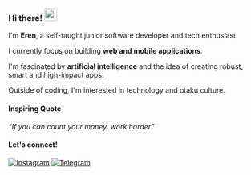 ### Hi there! <img src="https://emojis.slackmojis.com/emojis/images/1536351075/4594/blob-wave.gif" width="25"/>

I'm **Eren**, a self-taught junior software developer and tech enthusiast.

I currently focus on building **web and mobile applications**.

I'm fascinated by **artificial intelligence** and the idea of creating robust, smart and high-impact apps.  
<!-- My long-term goal is to contribute to cutting-edge apps that help people in their daily lives. -->

Outside of coding, I'm interested in technology and otaku culture.


<!-- --- -->

<!--
#### Tech Stack
[<img alt="HTML5" src="https://img.shields.io/badge/HTML5-%23E34F26.svg?&style=for-the-badge&logo=html5&logoColor=white" />](https://developer.mozilla.org/fr/docs/Web/HTML)
[<img alt="CSS3" src="https://img.shields.io/badge/CSS3-%231572B6.svg?&style=for-the-badge&logo=css3&logoColor=white" />](https://developer.mozilla.org/fr/docs/Web/CSS)
[<img alt="JavaScript" src="https://img.shields.io/badge/JavaScript-%23F7DF1E.svg?&style=for-the-badge&logo=javascript&logoColor=black" />](https://developer.mozilla.org/fr/docs/Web/JavaScript)
[<img alt="TypeScript" src="https://img.shields.io/badge/TypeScript-%23007ACC.svg?&style=for-the-badge&logo=typescript&logoColor=white" />](https://www.typescriptlang.org/)
[<img alt="React" src="https://img.shields.io/badge/React-%2361DAFB.svg?&style=for-the-badge&logo=react&logoColor=black" />](https://reactjs.org/)
[<img alt="React Native" src="https://img.shields.io/badge/React_Native-%2300D8FF.svg?&style=for-the-badge&logo=react&logoColor=white" />](https://reactnative.dev/)
[<img alt="C" src="https://img.shields.io/badge/C-%2300599C.svg?&style=for-the-badge&logo=c&logoColor=white" />](https://en.wikipedia.org/wiki/C_(programming_language))
[<img alt="Linux" src="https://img.shields.io/badge/Linux-%23FCC624.svg?&style=for-the-badge&logo=linux&logoColor=black" />](https://www.linux.org/)
-->

<!-- --- -->

<!--
#### GitHub Stats
![Stats](https://github-readme-stats.vercel.app/api?username=eren-the-coder&show_icons=true&theme=tokyonight)
-->

<!-- --- -->

#### Inspiring Quote
*“If you can count your money, work harder”*

#### Let's connect!
[<img alt="Instagram" src="https://img.shields.io/badge/Instagram-%23E4405F.svg?&style=for-the-badge&logo=Instagram&logoColor=white" />](https://www.instagram.com/_eren_mm) 
[<img alt="Telegram" src="https://img.shields.io/badge/Telegram-%2300A3E0.svg?&style=for-the-badge&logo=telegram&logoColor=white" />](https://t.me/eren_deku)
